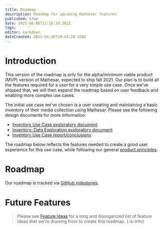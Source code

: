 ```yaml
---
title: Roadmap
description: Roadmap for upcoming Mathesar features
published: true
date: 2021-06-08T12:18:39.302Z
tags: 
editor: markdown
dateCreated: 2021-04-20T19:43:28.320Z
---
```


# Introduction

This version of the roadmap is only for the alpha/minimum viable product (MVP) version of Mathesar, expected to ship fall 2021. Our plan is to build all the features required for a user for a very simple use case. Once we've shipped that, we will then expand the roadmap based on user feedback and enabling more complex use cases.

The initial use case we've chosen is a user creating and maintaining a basic inventory of their media collection using Mathesar. Please see the following design documents for more information:
- [Inventory Use Case exploratory document](/design/exploration/use-cases/inventory-use-case)
- [Inventory: Data Exploration exploratory document](/design/exploration/inventory-data-exploration)
- [Inventory Use Case report/conclusions](/design/reports/inventory-use-case)

The roadmap below reflects the features needed to create a good user experience for this use case, while following our general [product principles](/product).

# Roadmap
Our roadmap is tracked via [GitHub milestones](https://github.com/centerofci/mathesar/milestones?direction=asc&sort=due_date&state=open).

# Future Features
> Please see [Feature Ideas](/product/feature-ideas) for a long and disorganized list of feature ideas that we're drawing from to create this roadmap.
{.is-info}
